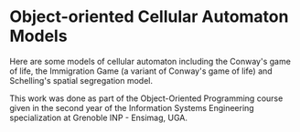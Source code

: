 # Object-oriented Cellular Automaton Models

Here are some models of cellular automaton including the Conway's game of life, the Immigration Game (a variant of Conway's game of life) and Schelling's spatial segregation model.

This work was done as part of the Object-Oriented Programming course given in the second year of the Information Systems Engineering specialization at Grenoble INP - Ensimag, UGA.
